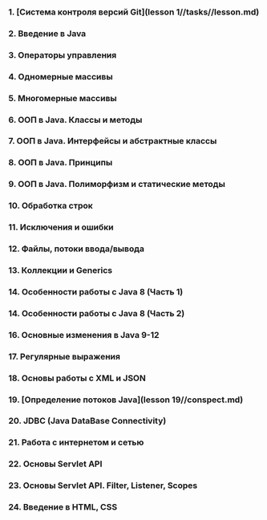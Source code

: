 ### 1. [Система контроля версий Git](lesson 1//tasks//lesson.md)     
### 2. Введение в Java
### 3. Операторы управления
### 4. Одномерные массивы
### 5. Многомерные массивы
### 6. ООП в Java. Классы и методы
### 7. ООП в Java. Интерфейсы и абстрактные классы
### 8. ООП в Java. Принципы
### 9. ООП в Java. Полиморфизм и статические методы
### 10. Обработка строк
### 11. Исключения и ошибки
### 12. Файлы, потоки ввода/вывода
### 13. Коллекции и Generics
### 14.  Особенности работы с Java 8 (Часть 1)
### 14.  Особенности работы с Java 8 (Часть 2)
### 16. Основные изменения в Java 9-12
### 17. Регулярные выражения
### 18. Основы работы с XML и JSON
### 19. [Определение потоков Java](lesson 19//conspect.md)
### 20. JDBC (Java DataBase Connectivity)
### 21. Работа с интернетом и сетью
### 22. Основы Servlet API
### 23. Основы Servlet API. Filter, Listener, Scopes
### 24. Введение в HTML, CSS



